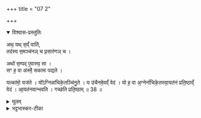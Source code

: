 +++
title = "07 2"

+++
<details open><summary>विश्वास-प्रस्तुतिः</summary>

अथ॒ यथ् स॒व्ँ वाति॑,  
तद॑स्य स॒मञ्च॑नञ् च प्र॒सार॑णञ् च । 

अथो॑ स॒म्पद् ए॒वास्य॒ सा ।  
सꣳ ह॒ वा अ॑स्मै॒ सकामः॑ पद्यते ।   

यत्का॑मो॒ यज॑ते । यो᳚ऽग्निन्ना॑चिके॒तञ्चि॑नु॒ते । य उ॑चैनमे॒वव्ँ वेद॑ । यो ह॒ वा अ॒ग्नेर्ना॑चिके॒तस्या॒यत॑नं प्रति॒ष्ठाव्ँ वेद॑ ।  आ॒यत॑नवान्भवति । गच्छ॑ति प्रति॒ष्ठाम् ॥ 38 ॥
</details>

<details><summary>मूलम्</summary>

अथ॒ यथ्स॒व्ँ वाति॑ । तद॑स्य स॒मञ्च॑नञ्च प्र॒सार॑णञ्च । अथो॑ स॒म्पदे॒वास्य॒ सा । सꣳ ह॒ वा अ॑स्मै॒ सकामः॑ पद्यते ।  यत्का॑मो॒ यज॑ते । यो᳚ऽग्निन्ना॑चिके॒तञ्चि॑नु॒ते । य उ॑चैनमे॒वव्ँ वेद॑ । यो ह॒ वा अ॒ग्नेर्ना॑चिके॒तस्या॒यत॑नं प्रति॒ष्ठाव्ँ वेद॑ ।  आ॒यत॑नवान्भवति । गच्छ॑ति प्रति॒ष्ठाम् ॥ 38 ॥
</details>


<details><summary>भट्टभास्कर-टीका</summary>

संवानं संगतं वानं, समं वानं वा दिगन्तरविशिष्टं, तदस्याग्नेश्शरीरस्य समञ्चनं संकोचः प्रसारणं विस्तारश्च । शरीरगता या चेष्टा अवयवसंकोचविस्तारात्मिका तत्स्थानीयं संवानमिति । अपिचास्याग्निशरीरस्य सा संपत् वृद्धिः जीवनवत्त्वं यदन्तर्वानं, यद्वा - अस्य अग्नेः सा संपत् माहात्म्यं यत्पवमानवत्सर्वगामित्वम् ॥
</details>

